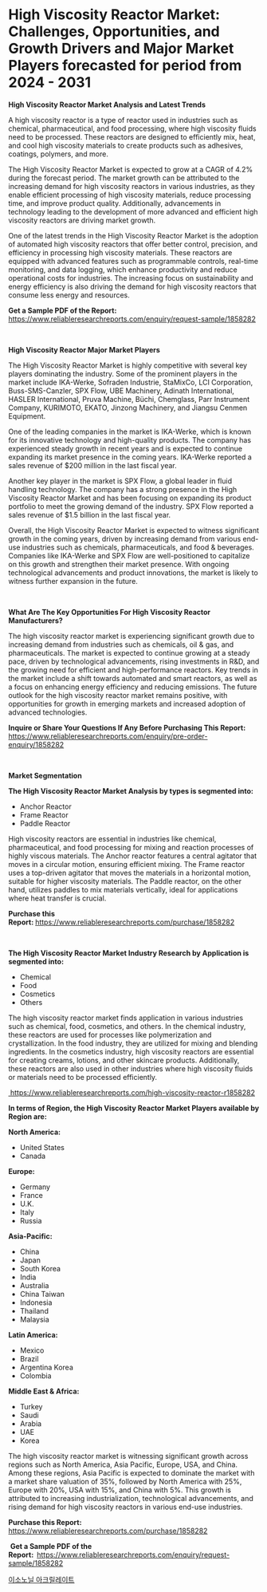 <p><h1>High Viscosity Reactor Market: Challenges, Opportunities, and Growth Drivers and Major Market Players forecasted for period from 2024 - 2031</h1></p><p><strong>High Viscosity Reactor Market Analysis and Latest Trends</strong></p>
<p><p>A high viscosity reactor is a type of reactor used in industries such as chemical, pharmaceutical, and food processing, where high viscosity fluids need to be processed. These reactors are designed to efficiently mix, heat, and cool high viscosity materials to create products such as adhesives, coatings, polymers, and more.</p><p>The High Viscosity Reactor Market is expected to grow at a CAGR of 4.2% during the forecast period. The market growth can be attributed to the increasing demand for high viscosity reactors in various industries, as they enable efficient processing of high viscosity materials, reduce processing time, and improve product quality. Additionally, advancements in technology leading to the development of more advanced and efficient high viscosity reactors are driving market growth.</p><p>One of the latest trends in the High Viscosity Reactor Market is the adoption of automated high viscosity reactors that offer better control, precision, and efficiency in processing high viscosity materials. These reactors are equipped with advanced features such as programmable controls, real-time monitoring, and data logging, which enhance productivity and reduce operational costs for industries. The increasing focus on sustainability and energy efficiency is also driving the demand for high viscosity reactors that consume less energy and resources.</p></p>
<p><strong>Get a Sample PDF of the Report:&nbsp;</strong> <a href="https://www.reliableresearchreports.com/enquiry/request-sample/1858282">https://www.reliableresearchreports.com/enquiry/request-sample/1858282</a></p>
<p>&nbsp;</p>
<p><strong>High Viscosity Reactor Major Market Players</strong></p>
<p><p>The High Viscosity Reactor Market is highly competitive with several key players dominating the industry. Some of the prominent players in the market include IKA-Werke, Sofraden Industrie, StaMixCo, LCI Corporation, Buss-SMS-Canzler, SPX Flow, UBE Machinery, Adinath International, HASLER International, Pruva Machine, Büchi, Chemglass, Parr Instrument Company, KURIMOTO, EKATO, Jinzong Machinery, and Jiangsu Cenmen Equipment.</p><p>One of the leading companies in the market is IKA-Werke, which is known for its innovative technology and high-quality products. The company has experienced steady growth in recent years and is expected to continue expanding its market presence in the coming years. IKA-Werke reported a sales revenue of $200 million in the last fiscal year.</p><p>Another key player in the market is SPX Flow, a global leader in fluid handling technology. The company has a strong presence in the High Viscosity Reactor Market and has been focusing on expanding its product portfolio to meet the growing demand of the industry. SPX Flow reported a sales revenue of $1.5 billion in the last fiscal year.</p><p>Overall, the High Viscosity Reactor Market is expected to witness significant growth in the coming years, driven by increasing demand from various end-use industries such as chemicals, pharmaceuticals, and food & beverages. Companies like IKA-Werke and SPX Flow are well-positioned to capitalize on this growth and strengthen their market presence. With ongoing technological advancements and product innovations, the market is likely to witness further expansion in the future.</p></p>
<p>&nbsp;</p>
<p><strong>What Are The Key Opportunities For High Viscosity Reactor Manufacturers?</strong></p>
<p><p>The high viscosity reactor market is experiencing significant growth due to increasing demand from industries such as chemicals, oil & gas, and pharmaceuticals. The market is expected to continue growing at a steady pace, driven by technological advancements, rising investments in R&D, and the growing need for efficient and high-performance reactors. Key trends in the market include a shift towards automated and smart reactors, as well as a focus on enhancing energy efficiency and reducing emissions. The future outlook for the high viscosity reactor market remains positive, with opportunities for growth in emerging markets and increased adoption of advanced technologies.</p></p>
<p><strong>Inquire or Share Your Questions If Any Before Purchasing This Report:</strong> <a href="https://www.reliableresearchreports.com/enquiry/pre-order-enquiry/1858282">https://www.reliableresearchreports.com/enquiry/pre-order-enquiry/1858282</a></p>
<p>&nbsp;</p>
<p><strong>Market Segmentation</strong></p>
<p><strong>The High Viscosity Reactor Market Analysis by types is segmented into:</strong></p>
<p><ul><li>Anchor Reactor</li><li>Frame Reactor</li><li>Paddle Reactor</li></ul></p>
<p><p>High viscosity reactors are essential in industries like chemical, pharmaceutical, and food processing for mixing and reaction processes of highly viscous materials. The Anchor reactor features a central agitator that moves in a circular motion, ensuring efficient mixing. The Frame reactor uses a top-driven agitator that moves the materials in a horizontal motion, suitable for higher viscosity materials. The Paddle reactor, on the other hand, utilizes paddles to mix materials vertically, ideal for applications where heat transfer is crucial.</p></p>
<p><strong>Purchase this Report:&nbsp;</strong><a href="https://www.reliableresearchreports.com/purchase/1858282">https://www.reliableresearchreports.com/purchase/1858282</a></p>
<p>&nbsp;</p>
<p><strong>The High Viscosity Reactor Market Industry Research by Application is segmented into:</strong></p>
<p><ul><li>Chemical</li><li>Food</li><li>Cosmetics</li><li>Others</li></ul></p>
<p><p>The high viscosity reactor market finds application in various industries such as chemical, food, cosmetics, and others. In the chemical industry, these reactors are used for processes like polymerization and crystallization. In the food industry, they are utilized for mixing and blending ingredients. In the cosmetics industry, high viscosity reactors are essential for creating creams, lotions, and other skincare products. Additionally, these reactors are also used in other industries where high viscosity fluids or materials need to be processed efficiently.</p></p>
<p><a href="https://www.reliableresearchreports.com/high-viscosity-reactor-r1858282">&nbsp;https://www.reliableresearchreports.com/high-viscosity-reactor-r1858282</a></p>
<p><strong>In terms of Region, the High Viscosity Reactor Market Players available by Region are:</strong></p>
<p>
    <p> <strong> North America: </strong>
        <ul>
            <li>United States</li>
            <li>Canada</li>
        </ul>
        </p> 
    <p> <strong> Europe: </strong>
        <ul>
            <li>Germany</li>
            <li>France</li>
            <li>U.K.</li>
            <li>Italy</li>
            <li>Russia</li>
        </ul>
        </p> 
    <p> <strong> Asia-Pacific: </strong>
        <ul>
            <li>China</li>
            <li>Japan</li>
            <li>South Korea</li>
            <li>India</li>
            <li>Australia</li>
            <li>China Taiwan</li>
            <li>Indonesia</li>
            <li>Thailand</li>
            <li>Malaysia</li>
        </ul>
        </p> 
    <p> <strong> Latin America: </strong>
        <ul>
            <li>Mexico</li>
            <li>Brazil</li>
            <li>Argentina Korea</li>
            <li>Colombia</li>
        </ul>
        </p> 
    <p> <strong> Middle East & Africa: </strong>
        <ul>
            <li>Turkey</li>
            <li>Saudi</li>
            <li>Arabia</li>
            <li>UAE</li>
            <li>Korea</li>
        </ul>
    </p>
    </p>
<p><p>The high viscosity reactor market is witnessing significant growth across regions such as North America, Asia Pacific, Europe, USA, and China. Among these regions, Asia Pacific is expected to dominate the market with a market share valuation of 35%, followed by North America with 25%, Europe with 20%, USA with 15%, and China with 5%. This growth is attributed to increasing industrialization, technological advancements, and rising demand for high viscosity reactors in various end-use industries.</p></p>
<p><strong>Purchase this Report: </strong><a href="https://www.reliableresearchreports.com/purchase/1858282">https://www.reliableresearchreports.com/purchase/1858282</a></p>
<p>&nbsp;<strong>Get a Sample PDF of the Report:&nbsp;&nbsp;</strong><a href="https://www.reliableresearchreports.com/enquiry/request-sample/1858282">https://www.reliableresearchreports.com/enquiry/request-sample/1858282</a></p>
<p><strong></strong></p>
<p><p><a href="https://medium.com/@jewelmohr02/%EC%9D%B4%EC%86%8C%EB%85%B8%EB%8B%90%EC%95%84%ED%81%AC%EB%A6%B4%EB%A0%88%EC%9D%B4%ED%8A%B8-%EC%8B%9C%EC%9E%A5-%EA%B7%9C%EB%AA%A8-%EC%8B%9C%EC%9E%A5-%EC%A0%84%EB%A7%9D-%EB%B0%8F-%EC%8B%9C%EC%9E%A5-%EC%98%88%EC%B8%A1-2024%EB%85%84%EB%B6%80%ED%84%B0-2031%EB%85%84-201619b8eb23">이소노닐 아크릴레이트</a></p></p>